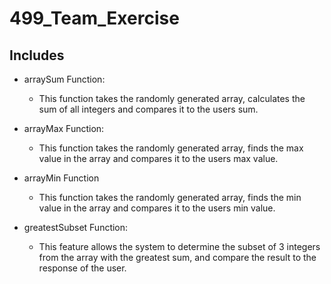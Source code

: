 # 499_Team_Exercise

## Includes
* arraySum Function:
	* This function takes the randomly generated array, calculates the sum of all integers and compares it to the users sum.
	
* arrayMax Function:
	* This function takes the randomly generated array, finds the max value in the array and compares it to the users max value.
	
* arrayMin Function
	* This function takes the randomly generated array, finds the min value in the array and compares it to the users min value.

* greatestSubset Function:
  * This feature allows the system to determine the subset of 3 integers from the array with the greatest sum, and compare the result to the response of the user.
